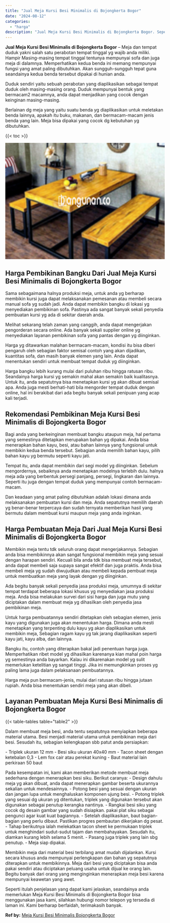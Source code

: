 ```yaml
---
title: "Jual Meja Kursi Besi Minimalis di Bojongkerta Bogor"
date: "2024-08-12"
categories: 
  - "harga"
description: "Jual Meja Kursi Besi Minimalis di Bojongkerta Bogor. Seperti itulah penjelasan yang dapat kami jelaskan, seandainya anda memerlukan Meja Kursi Besi Minimalis..."
---
```


**Jual Meja Kursi Besi Minimalis di Bojongkerta Bogor** – Meja dan tempat duduk yakni salah satu perabotan tempat tinggal yg wajib anda miliki. Hampir Masing-masing tempat tinggal tentunya mempunyai sofa dan juga meja di dalamnya. Memperhatikan kedua benda ini memang mempunyai fungsi yang amat paling dibutuhkan. Akan sungguh-sungguh tepat guna seandainya kedua benda tersebut dipakai di hunian anda.

Duduk sendiri yaitu sebuah perabotan yang diaplikasikan sebagai tempat duduk oleh masing-masing orang. Duduk mempunyai bentuk yang bermacam2 macamnya, anda dapat menjadikan yang cocok dengan keinginan masing-masing.

Berlainan dg meja yang yaitu suatu benda yg diaplikasikan untuk meletakan benda lainnya, apakah itu buku, makanan, dan bermacam-macam jenis benda yang lain. Meja bisa dipakai yang cocok dg kebutuhan yg dibutuhkan.

{{< toc >}}

![Jual Meja Kursi Besi Minimalis di Bojongkerta Bogor](/images/jual-meja-besi-murah28.png)

## Harga Pembikinan Bangku Dari Jual Meja Kursi Besi Minimalis di Bojongkerta Bogor

Sama sebagaimana halnya produksi meja, untuk anda yg berharap membikin kursi juga dapat melaksanakan pemesanan atau membeli secara manual sofa yg sudah jadi. Anda dapat membikin bangku di lokasi yg menyediakan pembikinan sofa. Pastinya ada sangat banyak sekali penyedia pembuatan kursi yg ada di sekitar daerah anda.

Melihat sekarang telah zaman yang canggih, anda dapat mengerjakan pengorderan secara online. Ada banyak sekali supplier online yg menyediakan layanan pembikinan sofa yang pantas dengan yg diinginkan.

Harga yg ditawarkan malahan bermacam-macam, kondisi itu bisa diberi pengaruh oleh sebagian faktor semisal contoh yang akan dijadikan, kuantitas sofa, dan masih banyak elemen yang lain. Anda dapat menentukan sendiri untuk membuat tempat duduk yg diinginkan.

Harga bangku lebih kurang mulai dari puluhan ribu hingga ratusan ribu. Seandainya harga kursi yg semakin mahal akan semakin baik kualitasnya. Untuk itu, anda sepatutnya bisa menetapkan kursi yg akan dibuat semisal apa. Anda juga mesti berhati-hati bila mengorder tempat duduk dengan online, hal ini berakibat dari ada begitu banyak sekali penipuan yang acap kali terjadi.

## Rekomendasi Pembikinan Meja Kursi Besi Minimalis di Bojongkerta Bogor

Bagi anda yang berkeinginan membuat bangku ataupun meja, hal pertama yang semestinya ditetapkan merupakan bahan yg dipakai. Anda bisa menerapkan bahan kayu, besi, atau bahan lainnya yang fungsional untuk membikin kedua benda tersebut. Sebagian anda memilih bahan kayu, pilih bahan kayu yg bermutu seperti kayu jati.

Tempat itu, anda dapat membikin dari segi model yg diinginkan. Sebelum mengordernya, sebaiknya anda menetapkan modelnya terlebih dulu. halnya meja ada yang berbentuk persegi panjang, persegi, lingkaran dan lainnya. Seperti itu juga dengan tempat duduk yang mempunyai contoh bermacam-macam.

Dan keadaan yang amat paling dibutuhkan adalah lokasi dimana anda melaksanakan pembuatan kursi dan meja. Anda sepatutnya memilih daerah yg benar-benar terpercaya dan sudah ternyata memberikan hasil yang bermutu dalam membuat kursi maupun meja yang anda inginkan.

## Harga Pembuatan Meja Dari Jual Meja Kursi Besi Minimalis di Bojongkerta Bogor

Membikin meja tentu tdk seluruh orang dapat mengerjakannya. Sebagian anda bisa membikinnya akan sangat fungsional membikin meja yang sesuai dengan harapan sendiri. Kecuali bila anda tdk bisa membuat meja tersebut, anda dapat membeli saja supaya sangat efektif dan juga praktis. Anda bisa membeli meja yg sudah diwujudkan atau membeli kepada pembuat meja untuk membuatkan meja yang layak dengan yg diinginkan.

Ada begitu banyak sekali penyedia jasa produksi meja, umumnya di sekitar tempat terdapat beberapa lokasi khusus yg menyediakan jasa produksi meja. Anda bisa melakukan survei dari sisi harga dan juga mutu yang diciptakan dalam membuat meja yg dihasilkan oleh penyedia jasa pembikinan meja.

Untuk harga pembuatannya sendiri ditetapkan oleh sebagian elemen, jenis kayu yang digunakan juga akan menentukan harga. Dimana anda mesti menetapkan yang terpenting dulu kayu yg akan diaplikasikan untuk membikin meja, Sebagian ragam kayu yg tak jarang diaplikasikan seperti kayu jati, kayu alba, dan lainnya.

Bangku itu, contoh yang diterapkan bakal jadi penentuan harga juga. Memperhatikan ribet model yg dihasilkan karenanya kian mahal poin harga yg semestinya anda bayarkan. Kalau ini dikarenakan model yg sulit memerlukan ketelitian yg sangat tinggi. Jika ini memungkinkan proses yg paling lama juga dalam pelaksanaan pembuatannya.

Harga meja pun bermacam-jenis, mulai dari ratusan ribu hingga jutaan rupiah. Anda bisa menentukan sendiri meja yang akan dibeli.

## Layanan Pembuatan Meja Kursi Besi Minimalis di Bojongkerta Bogor

{{< table-tables table="table2" >}}

Dalam membuat meja besi, anda tentu sepatutnya menyiapkan beberapa material utama. Besi menjadi material utama untuk pembikinan meja dari besi. Sesudah itu, sebagian kelengkapan sbb patut anda persiapkan:

\- Triplek ukuran 12 mm - Besi siku ukuran 40x40 mm - Tacon sheet dengan ketebalan 0,3 - Lem fox cair atau perekat kuning - Baut material lain perkiraan 50 baut

Pada kesempatan ini, kami akan memberikan metode membuat meja sederhana dengan menerapkan besi siku. Berikut caranya: - Design dahulu meja yg akan dibuat, anda dapat menerapkan gambar beserta ukurannya sekalian untuk mendesainnya. - Potong besi yang sesuai dengan ukuran dan jangan lupa untuk menghaluskan komponen ujung besi. - Potong triplek yang sesuai dg ukuran yg ditentukan, triplek yang digunakan tersebut akan digunakan sebagai penutup kerangka nantinya. - Rangkai besi siku yang cocok dg desain gambar yang sudah disiapkan. pakai plat siku sebagai pengunci agar kuat kuat bagiannya. - Setelah diaplikasikan, baut bagian-bagian yang perlu dibaut. Pastikan progres pembautan dikerjakan dg pesat. - Tahap berikutnya ialah melekatkan tacon sheet ke permukaan triplek untuk menghindari sudut-sudut tajam dan membahayakan. Sesudah itu, diamkan kurang lebih selama 5 menit. - Pasang juga triplek yang lain sbg penutup. - Meja siap dipakai.

Membikin meja dari material besi terbilang amat mudah dijalankan. Kursi secara khusus anda mempunyai perlengkapan dan bahan yg sepatutnya diterapkan untuk membikinnya. Meja dari besi yang diciptakan bisa anda pakai sendiri atau diciptakan peluang usaha untuk dijual ke orang lain. Begitu banyak dari orang yang menginginkan menerapkan meja besi karena mempunyai keawetan yang awet.

Seperti itulah penjelasan yang dapat kami jelaskan, seandainya anda memerlukan Meja Kursi Besi Minimalis di Bojongkerta Bogor bisa menggunakan jasa kami, silahkan hubungi nomor telepon yg tersedia di laman ini. Kami berharap berfaidah, terimakasih banyak.

**Ref by:** [Meja Kursi Besi Minimalis Bojongkerta Bogor](https://id.wikipedia.org/wiki/Meja)
